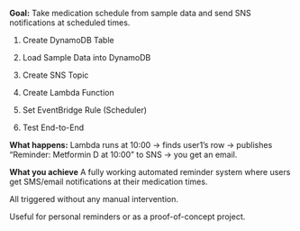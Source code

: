**Goal:** Take medication schedule from sample data and send SNS notifications at scheduled times.

1. Create DynamoDB Table

2. Load Sample Data into DynamoDB

3. Create SNS Topic

4. Create Lambda Function

5. Set EventBridge Rule (Scheduler)

6. Test End-to-End

**What happens:**
Lambda runs at 10:00 → finds user1’s row → publishes “Reminder: Metformin D at 10:00” to SNS → you get an email.

**What you achieve**
A fully working automated reminder system where users get SMS/email notifications at their medication times.

All triggered without any manual intervention.

Useful for personal reminders or as a proof-of-concept project.
